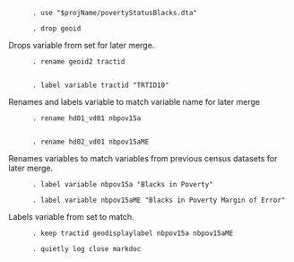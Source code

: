           . use "$projName/povertyStatusBlacks.dta"

          . drop geoid

Drops variable from set for later merge.

          . rename geoid2 tractid


          . label variable tractid "TRTID10"

Renames and labels variable to match variable name for later merge

          . rename hd01_vd01 nbpov15a


          . rename hd02_vd01 nbpov15aME

Renames variables to match variables from previous census datasets for
later merge.

          . label variable nbpov15a "Blacks in Poverty"

          . label variable nbpov15aME "Blacks in Poverty Margin of Error"

Labels variable from set to match.

          . keep tractid geodisplaylabel nbpov15a nbpov15aME

          . quietly log close markdoc
